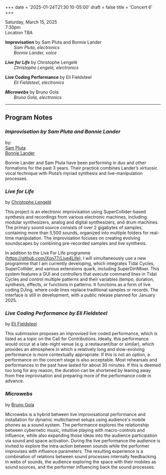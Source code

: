 
+++
date = '2025-01-24T21:30:10-05:00'
draft = false
title = 'Concert 6'
+++

Saturday, March 15, 2025  
7:30pm  
Location TBA


**Improvisation** by Sam Pluta and Bonnie Lander  
&emsp;&emsp;*Sam Pluta, electronics*  
&emsp;&emsp;*Bonnie Lander, voice*  



***Live for Life*** by Christophe Lengelé  
&emsp;&emsp;*Christophe Lengelé, electronics*  



**Live Coding Performance** by Eli Fieldsteel  
&emsp;&emsp;*Eli Fieldsteel, electronics*  



***Microwebs*** by Bruno Gola  
&emsp;&emsp;*Bruno Gola, electronics*  

---

## Program Notes

### ***Improvisation** by Sam Pluta and Bonnie Lander*

by:  
[Sam Pluta](/bios/#sam-pluta)  
[Bonnie Lander](/bios/#bonnie-lander)  


Bonnie Lander and Sam Pluta have been performing in duo and other formations for the past 3 years. Their practice combines Lander’s virtuosic vocal technique with Pluta’s myriad synthesis and live-manipulation processes.

### *Live for Life*

by [Christophe Lengelé](/bios/#christophe-lengelé)

This project is an electronic improvisation using SuperCollider-based synthesis and recordings from various electronic machines, including modular synthesizers, analog and digital synthesizers, and drum machines. The primary sound source consists of over 2 gigabytes of samples, containing more than 5,500 sounds, organized into multiple folders for real-time manipulation. The improvisation focuses on creating evolving soundscapes by combining pre-recorded samples and live synthesis.

In addition to the Live For Life programme (https://github.com/Xon77/Live4Life), I will simultaneously use a new programme that I am currently developing, which integrates Tidal Cycles, SuperCollider, and various extensions quark, including SuperDirtMixer. This system features a GUI and controllers that execute command lines in Tidal Cycles and control multiple patterns and their variables (tempo, duration, synthesis, effects, or functions in patterns. It functions as a form of live coding DJing, where code lines replace traditional samples or records. The interface is still in development, with a public release planned for January 2025.

### ***Live Coding Performance** by Eli Fieldsteel*

by [Eli Fieldsteel](/bios/#eli-fieldsteel)

This submission proposes an improvised live coded performance, which is listed as a topic on the Call for Contributions. Ideally, this performance would occur at a late-night venue (e.g. a restaurant/bar or similar), which provides an atmosphere in which a relatively long and slow-evolving performance is more contextually appropriate. If this is not an option, a performance on the concert stage is also acceptable. Most rehearsals and performances in the past have lasted for about 30 minutes. If this is deemed too long for any reason, the duration can be shortened by leaning away from free improvisation and preparing more of the performance code in advance.

### *Microwebs*

by [Bruno Gola](/bios/#bruno-gola)

Microwebs is a hybrid between live improvisational performance and installation for dynamic multichannel setups using audience's mobile phones as a sound system. The performance explores the relationship between cybernetic music, intuitive playing with macro-controls and influence, while also expanding those ideas into the audience participation via sound and space activation. During the live performance the audience is invited to explore the intra-action between sounds while the performer improvises with influence parameters. The resulting experience is a combination of relations between sound processes internally feedbacking in webs of sounds, the audience exploring the space with their mobiles as sound sources, and the performer influencing back the sound processes.

